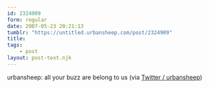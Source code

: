 ```yaml
---
id: 2324909
form: regular
date: 2007-05-23 20:21:13
tumblr: "https://untitled.urbansheep.com/post/2324909"
title:
tags:
    - post
layout: post-text.njk
---
```


<p>urbansheep: all your buzz are belong to us (via <a href="http://twitter.com/urbansheep/statuses/75448992">Twitter / urbansheep</a>)</p>

